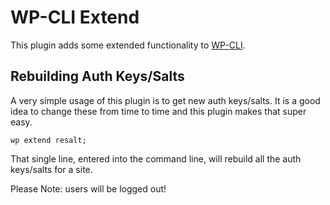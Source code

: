# WP-CLI Extend

This plugin adds some extended functionality to [WP-CLI](http://wp-cli.org/).

## Rebuilding Auth Keys/Salts

A very simple usage of this plugin is to get new auth keys/salts. It is a good idea to change these from time to time and this plugin makes that super easy.

```
wp extend resalt;
```

That single line, entered into the command line, will rebuild all the auth keys/salts for a site.

Please Note: users will be logged out!